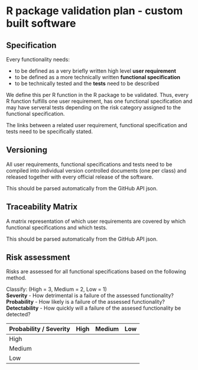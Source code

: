 # R package validation plan - custom built software

## Specification

Every functionality needs:
 - to be defined as a very briefly written high level **user requirement**
 - to be defined as a more technically written **functional specification**
 - to be technically tested and the **tests** need to be described

We define this per R function in the R package to be validated. Thus, every R function fulfills one user requirement,
has one functional specification and may have serveral tests depending on the risk category assigned to
the functional specification.

The links between a related user requirement, functional specification and tests need to be specifically stated.

## Versioning

All user requirements, functional specifications and tests need to be compiled into individual version controlled documents (one per class) and released together with every official release of the software.

This should be parsed automatically from the GitHub API json.

## Traceability Matrix

A matrix representation of which user requirements are covered by which functional specifications and which tests.

This should be parsed automatically from the GitHub API json.

## Risk assessment

Risks are assessed for all functional specifications based on the following method.

Classify: (High = 3, Medium = 2, Low = 1)  
**Severity** - How detrimental is a failure of the assessed functionality?  
**Probability** - How likely is a failure of the assessed functionality?  
**Detectability** - How quickly will a failure of the assesed functionality be detected? 

| Probability  / Severity | High | Medium | Low |
|-------------------------|------|--------|-----|
| High                    |      |        |     |
| Medium                  |      |        |     |
| Low                     |      |        |     |

